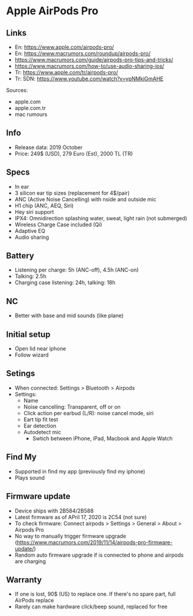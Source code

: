 # Apple AirPods Pro

## Links
- En: https://www.apple.com/airpods-pro/
- En: https://www.macrumors.com/roundup/airpods-pro/
- https://www.macrumors.com/guide/airpods-pro-tips-and-tricks/
- https://www.macrumors.com/how-to/use-audio-sharing-ios/
- Tr: https://www.apple.com/tr/airpods-pro/
- Tr: SDN: https://www.youtube.com/watch?v=ypNMkiGmAHE

Sources:
- apple.com
- apple.com.tr
- mac rumours

## Info
- Release data: 2019 October
- Price: 249$ (USD), 279 Euro (Est), 2000 TL (TR)

## Specs
- In ear
- 3 silicon ear tip sizes (replacement for 4$/pair)
- ANC (Active Noise Cancelling) with nside and outside mic
- H1 chip (ANC, AEQ, Siri)
- Hey siri support
- IPX4: Omnidirection splashing water, sweat, light rain (not submerged)
- Wireless Charge Case included (Qi)
- Adaptive EQ
- Audio sharing

## Battery
- Listening per charge: 5h (ANC-off), 4.5h (ANC-on)
- Talking: 2.5h
- Charging case listening: 24h, talking: 18h

## NC
- Better with base and mid sounds (like plane)

## Initial setup

- Open lid near iphone
- Follow wizard

## Setings

- When connected: Settings > Bluetooth > Airpods
- Settings:
  - Name
  - Noise cancelling: Transparent, off or on
  - Click action per earbud (L/R): noise cancel mode, siri
  - Eart tip fit test
  - Ear detection
  - Autodetect mic
    - Swtich between iPhone, iPad, Macbook and Apple Watch

## Find My

- Supported in find my app (previously find my iphone)
- Plays sound

## Firmware update

- Device ships with 2B584/2B588
- Latest firmware as of APril 17, 2020 is 2C54 (not sure)
- To check firmware: Connect airpods > Settings > General > About > Airpods Pro
- No way to manually trigger firmware upgrade (https://www.macrumors.com/2019/11/14/airpods-pro-firmware-update/)
- Random auto firmware upgrade if is connected to phone and airpods are charging

## Warranty
- If one is lost, 90$ (US) to replace one. If there's no spare part, full AirPods replace
- Rarely can make hardware click/beep sound, replaced for free
